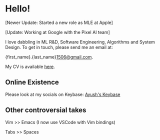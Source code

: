 # Hello!
[Newer Update: Started a new role as MLE at Apple]

[Update: Working at Google with the Pixel AI team]

I love dabbling in ML R&D, Software Engineering, Algorithms and System Design. To get in touch, please send me an email at:

{first_name}.{last_name}1506@gmail.com.

My CV is available [here](https://drive.google.com/file/d/1ZgxIvFbqhA-daNnBXPhN-u8vq7VAzavI/view?usp=sharing).

## Online Existence
Please look at my socials on Keybase: [Ayush's Keybase](https://keybase.io/ayushridhar)

## Other controversial takes

Vim >> Emacs (I now use VSCode with Vim bindings)

Tabs >> Spaces
